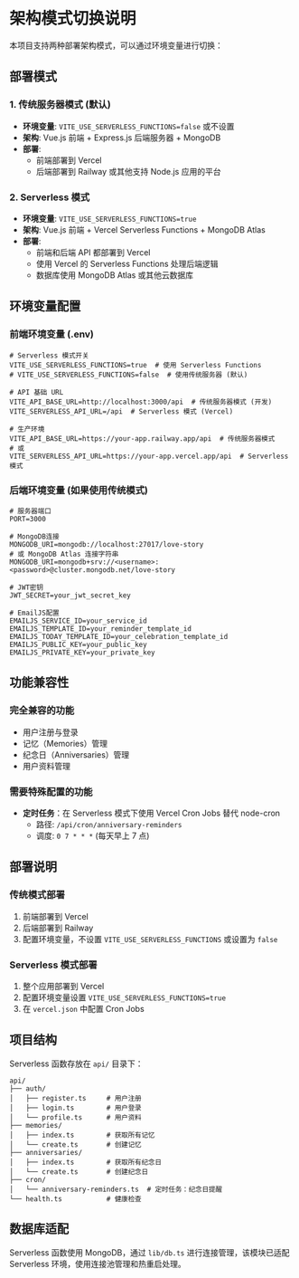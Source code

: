 # 架构模式切换说明

本项目支持两种部署架构模式，可以通过环境变量进行切换：

## 部署模式

### 1. 传统服务器模式 (默认)
- **环境变量**: `VITE_USE_SERVERLESS_FUNCTIONS=false` 或不设置
- **架构**: Vue.js 前端 + Express.js 后端服务器 + MongoDB
- **部署**: 
  - 前端部署到 Vercel
  - 后端部署到 Railway 或其他支持 Node.js 应用的平台

### 2. Serverless 模式
- **环境变量**: `VITE_USE_SERVERLESS_FUNCTIONS=true`
- **架构**: Vue.js 前端 + Vercel Serverless Functions + MongoDB Atlas
- **部署**: 
  - 前端和后端 API 都部署到 Vercel
  - 使用 Vercel 的 Serverless Functions 处理后端逻辑
  - 数据库使用 MongoDB Atlas 或其他云数据库

## 环境变量配置

### 前端环境变量 (.env)
```
# Serverless 模式开关
VITE_USE_SERVERLESS_FUNCTIONS=true  # 使用 Serverless Functions
# VITE_USE_SERVERLESS_FUNCTIONS=false  # 使用传统服务器 (默认)

# API 基础 URL
VITE_API_BASE_URL=http://localhost:3000/api  # 传统服务器模式 (开发)
VITE_SERVERLESS_API_URL=/api  # Serverless 模式 (Vercel)

# 生产环境
VITE_API_BASE_URL=https://your-app.railway.app/api  # 传统服务器模式
# 或
VITE_SERVERLESS_API_URL=https://your-app.vercel.app/api  # Serverless 模式
```

### 后端环境变量 (如果使用传统模式)
```
# 服务器端口
PORT=3000

# MongoDB连接
MONGODB_URI=mongodb://localhost:27017/love-story
# 或 MongoDB Atlas 连接字符串
MONGODB_URI=mongodb+srv://<username>:<password>@cluster.mongodb.net/love-story

# JWT密钥
JWT_SECRET=your_jwt_secret_key

# EmailJS配置
EMAILJS_SERVICE_ID=your_service_id
EMAILJS_TEMPLATE_ID=your_reminder_template_id
EMAILJS_TODAY_TEMPLATE_ID=your_celebration_template_id
EMAILJS_PUBLIC_KEY=your_public_key
EMAILJS_PRIVATE_KEY=your_private_key
```

## 功能兼容性

### 完全兼容的功能
- 用户注册与登录
- 记忆（Memories）管理
- 纪念日（Anniversaries）管理
- 用户资料管理

### 需要特殊配置的功能
- **定时任务**：在 Serverless 模式下使用 Vercel Cron Jobs 替代 node-cron
  - 路径: `/api/cron/anniversary-reminders`
  - 调度: `0 7 * * *` (每天早上 7 点)

## 部署说明

### 传统模式部署
1. 前端部署到 Vercel
2. 后端部署到 Railway
3. 配置环境变量，不设置 `VITE_USE_SERVERLESS_FUNCTIONS` 或设置为 `false`

### Serverless 模式部署
1. 整个应用部署到 Vercel
2. 配置环境变量设置 `VITE_USE_SERVERLESS_FUNCTIONS=true`
3. 在 `vercel.json` 中配置 Cron Jobs

## 项目结构

Serverless 函数存放在 `api/` 目录下：
```
api/
├── auth/
│   ├── register.ts     # 用户注册
│   ├── login.ts        # 用户登录
│   └── profile.ts      # 用户资料
├── memories/
│   ├── index.ts        # 获取所有记忆
│   └── create.ts       # 创建记忆
├── anniversaries/
│   ├── index.ts        # 获取所有纪念日
│   └── create.ts       # 创建纪念日
├── cron/
│   └── anniversary-reminders.ts  # 定时任务：纪念日提醒
└── health.ts           # 健康检查
```

## 数据库适配

Serverless 函数使用 MongoDB，通过 `lib/db.ts` 进行连接管理，该模块已适配 Serverless 环境，使用连接池管理和热重启处理。